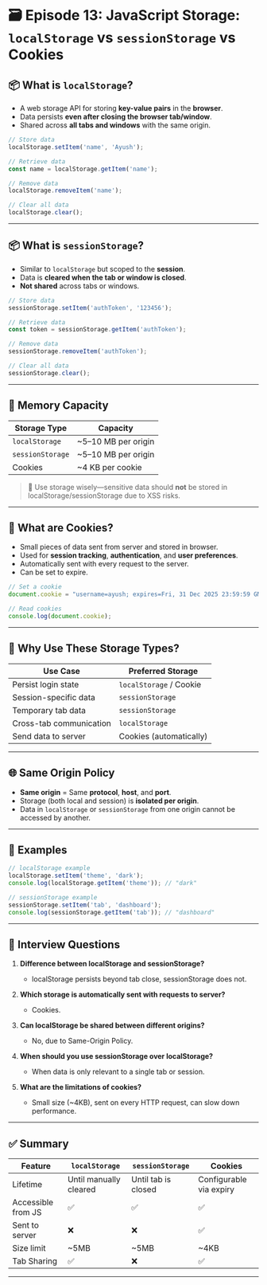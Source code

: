 # 🗃️ Episode 13: JavaScript Storage: `localStorage` vs `sessionStorage` vs Cookies

## 📦 What is `localStorage`?

- A web storage API for storing **key-value pairs** in the **browser**.
- Data persists **even after closing the browser tab/window**.
- Shared across **all tabs and windows** with the same origin.

```js
// Store data
localStorage.setItem('name', 'Ayush');

// Retrieve data
const name = localStorage.getItem('name');

// Remove data
localStorage.removeItem('name');

// Clear all data
localStorage.clear();
```

---

## 📦 What is `sessionStorage`?

- Similar to `localStorage` but scoped to the **session**.
- Data is **cleared when the tab or window is closed**.
- **Not shared** across tabs or windows.

```js
// Store data
sessionStorage.setItem('authToken', '123456');

// Retrieve data
const token = sessionStorage.getItem('authToken');

// Remove data
sessionStorage.removeItem('authToken');

// Clear all data
sessionStorage.clear();
```

---

## 💾 Memory Capacity

| Storage Type     | Capacity                |
|------------------|-------------------------|
| `localStorage`   | ~5–10 MB per origin     |
| `sessionStorage` | ~5–10 MB per origin     |
| Cookies          | ~4 KB per cookie        |

> 🔐 Use storage wisely—sensitive data should **not** be stored in localStorage/sessionStorage due to XSS risks.

---

## 🍪 What are Cookies?

- Small pieces of data sent from server and stored in browser.
- Used for **session tracking**, **authentication**, and **user preferences**.
- Automatically sent with every request to the server.
- Can be set to expire.

```js
// Set a cookie
document.cookie = "username=ayush; expires=Fri, 31 Dec 2025 23:59:59 GMT";

// Read cookies
console.log(document.cookie);
```

---

## 🔐 Why Use These Storage Types?

| Use Case                 | Preferred Storage      |
|--------------------------|------------------------|
| Persist login state      | `localStorage` / Cookie |
| Session-specific data    | `sessionStorage`       |
| Temporary tab data       | `sessionStorage`       |
| Cross-tab communication  | `localStorage`         |
| Send data to server      | Cookies (automatically) |

---

## 🌐 Same Origin Policy

- **Same origin** = Same **protocol**, **host**, and **port**.
- Storage (both local and session) is **isolated per origin**.
- Data in `localStorage` or `sessionStorage` from one origin cannot be accessed by another.

---

## 🧪 Examples

```js
// localStorage example
localStorage.setItem('theme', 'dark');
console.log(localStorage.getItem('theme')); // "dark"

// sessionStorage example
sessionStorage.setItem('tab', 'dashboard');
console.log(sessionStorage.getItem('tab')); // "dashboard"
```

---

## 🧠 Interview Questions

1. **Difference between localStorage and sessionStorage?**
   - localStorage persists beyond tab close, sessionStorage does not.

2. **Which storage is automatically sent with requests to server?**
   - Cookies.

3. **Can localStorage be shared between different origins?**
   - No, due to Same-Origin Policy.

4. **When should you use sessionStorage over localStorage?**
   - When data is only relevant to a single tab or session.

5. **What are the limitations of cookies?**
   - Small size (~4KB), sent on every HTTP request, can slow down performance.

---

## ✅ Summary

| Feature            | `localStorage`         | `sessionStorage`       | Cookies                  |
|--------------------|------------------------|-------------------------|--------------------------|
| Lifetime           | Until manually cleared | Until tab is closed     | Configurable via expiry |
| Accessible from JS | ✅                     | ✅                      | ✅                       |
| Sent to server     | ❌                    | ❌                     | ✅                       |
| Size limit         | ~5MB                   | ~5MB                    | ~4KB                    |
| Tab Sharing        | ✅                     | ❌                     | ✅                       |

---
